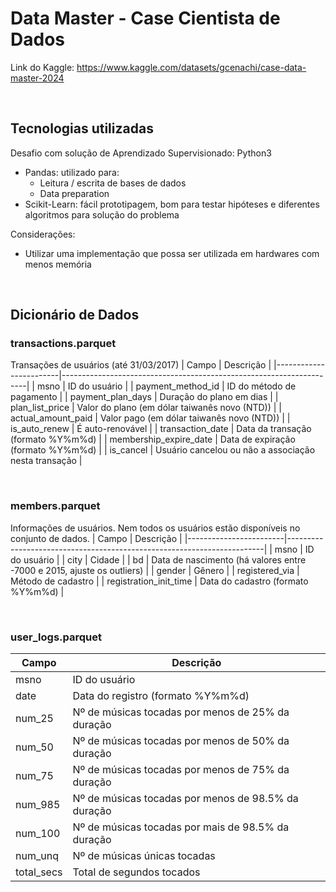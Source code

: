 # Data Master - Case Cientista de Dados

Link do Kaggle: https://www.kaggle.com/datasets/gcenachi/case-data-master-2024

<br>

## Tecnologias utilizadas

Desafio com solução de Aprendizado Supervisionado:
Python3
- Pandas: utilizado para:
    - Leitura / escrita de bases de dados
    - Data preparation
- Scikit-Learn: fácil prototipagem, bom para testar hipóteses e diferentes algoritmos para solução do problema

Considerações:
- Utilizar uma implementação que possa ser utilizada em hardwares com menos memória


<br>

## Dicionário de Dados
### **transactions.parquet**
Transações de usuários (até 31/03/2017)
| Campo                  | Descrição                                                           |
|------------------------|---------------------------------------------------------------------|
| msno                   | ID do usuário                                                       |
| payment_method_id      | ID do método de pagamento                                           |
| payment_plan_days      | Duração do plano em dias                                            |
| plan_list_price        | Valor do plano (em dólar taiwanês novo (NTD))                       |
| actual_amount_paid     | Valor pago (em dólar taiwanês novo (NTD))                           |
| is_auto_renew          | É auto-renovável                                                    |
| transaction_date       | Data da transação (formato %Y%m%d)                                  |
| membership_expire_date | Data de expiração (formato %Y%m%d)                                  |
| is_cancel              | Usuário cancelou ou não a associação nesta transação                |

<br>

### **members.parquet**
Informações de usuários. Nem todos os usuários estão disponíveis no conjunto de dados.
| Campo                  | Descrição                                                              |
|------------------------|------------------------------------------------------------------------|
| msno                   | ID do usuário                                                          |
| city                   | Cidade                                                                 |
| bd                     | Data de nascimento (há valores entre -7000 e 2015, ajuste os outliers) |
| gender                 | Gênero                                                                 |
| registered_via         | Método de cadastro                                                     |
| registration_init_time | Data do cadastro (formato %Y%m%d)                                      |


<br>

### **user_logs.parquet**
| Campo                  | Descrição                                                           |
|------------------------|---------------------------------------------------------------------|
| msno                   | ID do usuário                                                       |
| date                   | Data do registro (formato %Y%m%d)                                   |
| num_25                 | Nº de músicas tocadas por menos de 25% da duração                   |
| num_50                 | Nº de músicas tocadas por menos de 50% da duração                   |
| num_75                 | Nº de músicas tocadas por menos de 75% da duração                   |
| num_985                | Nº de músicas tocadas por menos de 98.5% da duração                 |
| num_100                | Nº de músicas tocadas por mais de 98.5% da duração                  |
| num_unq                | Nº de músicas únicas tocadas                                        |
| total_secs             | Total de segundos tocados                                           |
